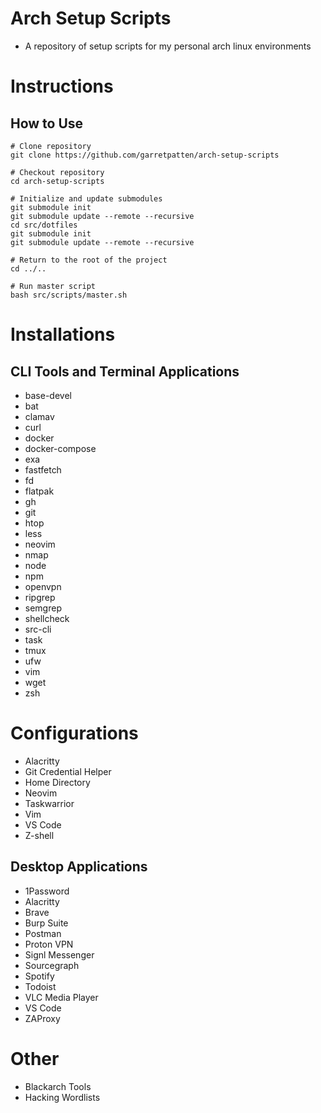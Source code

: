 # Arch Setup Scripts
- A repository of setup scripts for my personal arch linux environments

# Instructions

## How to Use
```
# Clone repository
git clone https://github.com/garretpatten/arch-setup-scripts

# Checkout repository
cd arch-setup-scripts

# Initialize and update submodules
git submodule init
git submodule update --remote --recursive
cd src/dotfiles
git submodule init
git submodule update --remote --recursive

# Return to the root of the project
cd ../..

# Run master script
bash src/scripts/master.sh
```

# Installations

## CLI Tools and Terminal Applications
- base-devel
- bat
- clamav
- curl
- docker
- docker-compose
- exa
- fastfetch
- fd
- flatpak
- gh
- git
- htop
- less
- neovim
- nmap
- node
- npm
- openvpn
- ripgrep
- semgrep
- shellcheck
- src-cli
- task
- tmux
- ufw
- vim
- wget
- zsh

# Configurations
- Alacritty
- Git Credential Helper
- Home Directory
- Neovim
- Taskwarrior
- Vim
- VS Code
- Z-shell

## Desktop Applications
- 1Password
- Alacritty
- Brave
- Burp Suite
- Postman
- Proton VPN
- Signl Messenger
- Sourcegraph
- Spotify
- Todoist
- VLC Media Player
- VS Code
- ZAProxy

# Other
- Blackarch Tools
- Hacking Wordlists
